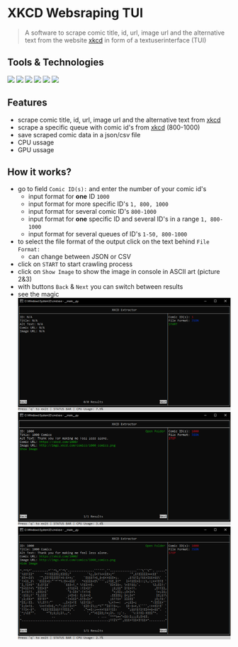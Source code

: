 # XKCD Websraping TUI 
> A software to scrape comic title, id, url, image url and the alternative text from the website [xkcd](https://xkcd.com/) in form of a textuserinterface (TUI) 


## Tools & Technologies 
![](https://img.shields.io/badge/Editor-VSC-idk?style=flat&logo=visual-studio-code&logoColor=white&color=ff00) 
![](https://img.shields.io/badge/Code-Python-idk?style=flat&logo=python&logoColor=white&color=ff00)
![](https://img.shields.io/badge/Technologie-Scrapy-idk?style=flat&logo=scrapy&logoColor=white&color=ff00)
![](https://img.shields.io/badge/Technologie-img2text-idk?style=flat&logo=img2text&logoColor=white&color=ff00)
![](https://img.shields.io/badge/Technologie-psutil-idk?style=flat&logo=psutil&logoColor=white&color=ff00)
![](https://img.shields.io/badge/Technologie-WindowsCurses-idk?style=flat&logo=windows-curses&logoColor=white&color=ff00)


## Features 
+ scrape comic title, id, url, image url and the alternative text from [xkcd](https://xkcd.com/)
+ scrape a specific queue with comic id's from [xkcd](https://xkcd.com/) (800-1000)
+ save scraped comic data in a json/csv file
+ CPU ussage
+ GPU ussage

## How it works?
+ go to field `Comic ID(s):` and enter the number of your comic id's
  + input format for **one** ID `1000`
  + input format for more specific ID's `1, 800, 1000`
  + input format for several comic ID's `800-1000`
  + input format for **one** specific ID and several ID's in a range `1, 800-1000`
  + input format for several queues of ID's `1-50, 800-1000`
+ to select the file format of the output click on the text behind `File Format:`
  + can change between JSON or CSV
+ click on `START` to start crawling process
+ click on `Show Image` to show the image in console in ASCII art (picture 2&3)
+ with buttons `Back` & `Next` you can switch between results
+ see the magic
![](/images/start_tui.png)
![](/images/executed_tui.png)
![](/images/ASCII_image_tui.png)
